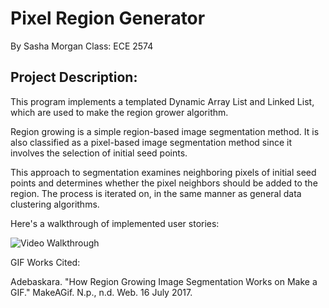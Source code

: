 # Pixel Region Generator
By Sasha Morgan
Class: ECE 2574

## Project Description:

This program implements a templated Dynamic Array List and Linked List, which are used to make the region grower algorithm. 

Region growing is a simple region-based image segmentation method. It is also classified as a pixel-based image segmentation method since it involves the selection of initial seed points.

This approach to segmentation examines neighboring pixels of initial seed points and determines whether the pixel neighbors should be added to the region. The process is iterated on, in the same manner as general data clustering algorithms.

Here's a walkthrough of implemented user stories:

<img src='https://i.makeagif.com/media/7-01-2015/j1dHBR.gif' title='Video Walkthrough' width='' alt='Video Walkthrough' />

GIF Works Cited:

Adebaskara. "How Region Growing Image Segmentation Works on Make a GIF." MakeAGif. N.p., n.d. Web. 16 July 2017.


